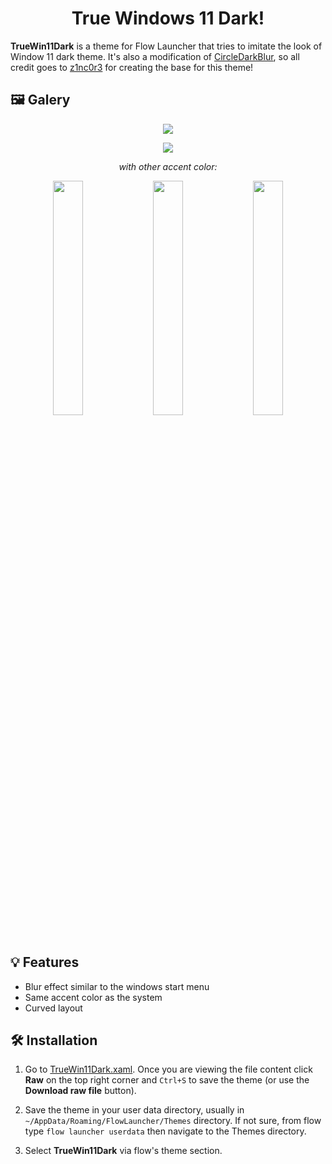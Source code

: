 <h1 align="center">True Windows 11 Dark!</h1>

**TrueWin11Dark** is a theme for Flow Launcher that tries to imitate the look of Window 11 dark theme. It's also a modification of [CircleDarkBlur](https://github.com/z1nc0r3/CircleDarkBlur.Flow-Launcher), so all credit goes to [z1nc0r3](https://github.com/z1nc0r3) for creating the base for this theme!

## 🖼️ Galery

<p align="center">
  <img src="https://github.com/O-RONI/TrueWin11Dark/assets/125587006/668a007f-a896-49e9-a97f-e7b7726cf39d"/>
</p>
<p align="center">
  <img src="https://github.com/O-RONI/TrueWin11Dark/assets/125587006/53be6ad6-fd32-4c3d-806a-9f9307155790"/>
</p>
<p align="center"> <i>with other accent color:</i></p>
<p align=center>
  <img src="https://github.com/O-RONI/TrueWin11Dark/assets/125587006/affcd277-2037-41fb-a42b-158e48d29cf8" width="31%"/>
  <img src="https://github.com/O-RONI/TrueWin11Dark/assets/125587006/31bb7e00-dc05-49af-ba93-be768516b0ca" width="31%"/>
  <img src="https://github.com/O-RONI/TrueWin11Dark/assets/125587006/0c233a08-692f-4052-8503-90ea91af5db2" width="31%"/>
</p>

## 💡 Features

- Blur effect similar to the windows start menu
- Same accent color as the system
- Curved layout

## 🛠️ Installation

1. Go to [TrueWin11Dark.xaml](https://github.com/O-RONI/TrueWin11Dark/blob/main/TrueWin11Dark.xaml). Once you are viewing the file content click **Raw** on the top right corner and `Ctrl+S` to save the theme (or use the **Download raw file** button).

2. Save the theme in your user data directory, usually in `~/AppData/Roaming/FlowLauncher/Themes` directory. If not sure, from flow type `flow launcher userdata` then navigate to the Themes directory.

3. Select **TrueWin11Dark** via flow's theme section.
